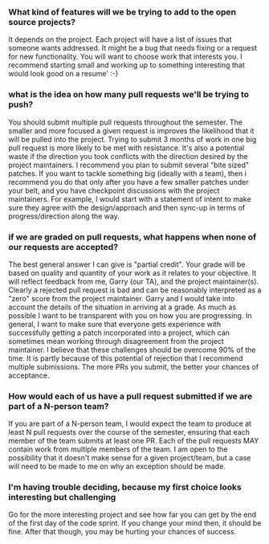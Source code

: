 ### What kind of features will we be trying to add to the open source projects?

It depends on the project.  Each project will have a list of issues
that someone wants addressed.  It might be a bug that needs fixing or
a request for new functionality.  You will want to choose work that
interests you.  I recommend starting small and working up to something
interesting that would look good on a resume' :-)

### what is the idea on how many pull requests we'll be trying to push?

You should submit multiple pull requests throughout the semester.  The
smaller and more focused a given request is improves the likelihood
that it will be pulled into the project.  Trying to submit 3 months of
work in one big pull request is more likely to be met with resistance.
It's also a potential waste if the direction you took conflicts with
the direction desired by the project maintainers.  I recommend you
plan to submit several "bite sized" patches.  If you want to tackle
something big (ideally with a team), then i recommend you do that only
after you have a few smaller patches under your belt, and you have
checkpoint discussions with the project maintainers.  For example, I
would start with a statement of intent to make sure they agree with
the design/approach and then sync-up in terms of progress/direction
along the way.

### if we are graded on pull requests, what happens when none of our requests are accepted?

The best general answer I can give is "partial credit".  Your grade
will be based on quality and quantity of your work as it relates to
your objective.  It will reflect feedback from me, Garry (our TA), and
the project maintainer(s).  Clearly a rejected pull request is bad and
can be reasonably interpreted as a "zero" score from the project
maintainer.  Garry and I would take into account the details of the
situation in arriving at a grade.  As much as possible I want to be
transparent with you on how you are progressing.  In general, I want
to make sure that everyone gets experience with successfully getting a
patch incorporated into a project, which can sometimes mean working
through disagreement from the project maintainer.  I believe that
these challenges should be overcome 90% of the time.  It is partly
because of this potential of rejection that I recommend multiple
submissions.  The more PRs you submit, the better your chances of
acceptance.

### How would each of us have a pull request submitted if we are part of a N-person team?

If you are part of a N-person team, I would expect the team to produce
at least N pull requests over the course of the semester, ensuring
that each member of the team submits at least one PR.  Each of the
pull requests MAY contain work from multiple members of the team.  I
am open to the possibility that it doesn't make sense for a given
project/team, but a case will need to be made to me on why an
exception should be made.

### I'm having trouble deciding, because my first choice looks interesting but challenging

Go for the more interesting project and see how far you can get by the
end of the first day of the code sprint.  If you change your mind
then, it should be fine.  After that though, you may be hurting your
chances of success.
